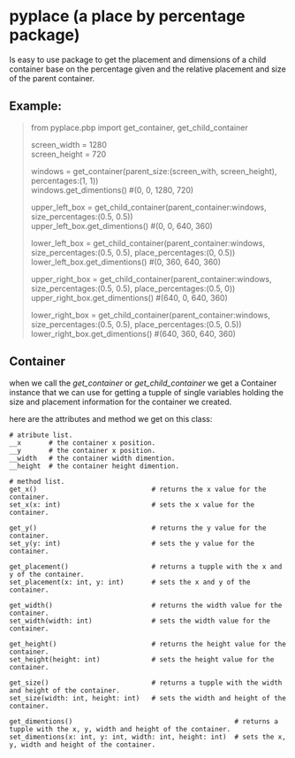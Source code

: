 # pyplace (a place by percentage package)
Is easy to use package to get the placement and dimensions of a child container base on the percentage given and the relative placement and size of the parent container.

## Example:
> from pyplace.pbp import get_container, get_child_container
> 
> screen_width = 1280 <br>
> screen_height = 720
> 
> windows = get_container(parent_size:(screen_with, screen_height), percentages:(1, 1)) <br>
> windows.get_dimentions() #(0, 0, 1280, 720)
> 
> upper_left_box = get_child_container(parent_container:windows, size_percentages:(0.5, 0.5)) <br>
> upper_left_box.get_dimentions() #(0, 0, 640, 360)
> 
> lower_left_box = get_child_container(parent_container:windows, size_percentages:(0.5, 0.5), place_percentages:(0, 0.5)) <br>
> lower_left_box.get_dimentions() #(0, 360, 640, 360)
> 
> upper_right_box = get_child_container(parent_container:windows, size_percentages:(0.5, 0.5), place_percentages:(0.5, 0)) <br>
> upper_right_box.get_dimentions() #(640, 0, 640, 360)
> 
> lower_right_box = get_child_container(parent_container:windows, size_percentages:(0.5, 0.5), place_percentages:(0.5, 0.5)) <br>
> lower_right_box.get_dimentions() #(640, 360, 640, 360)


## Container
when we call the *get_container* or *get_child_container* we get a Container instance that we can use for getting a tupple of single variables holding the size and placement information for the container we created.

here are the attributes and method we get on this class:


    # atribute list.
    __x       # the container x position.
    __y       # the container x position.
    __width   # the container width dimention.
    __height  # the container height dimention.

    # method list.
    get_x()                             # returns the x value for the container.
    set_x(x: int)                       # sets the x value for the container.

    get_y()                             # returns the y value for the container.
    set_y(y: int)                       # sets the y value for the container.

    get_placement()                     # returns a tupple with the x and y of the container.
    set_placement(x: int, y: int)       # sets the x and y of the container.

    get_width()                         # returns the width value for the container.
    set_width(width: int)               # sets the width value for the container.

    get_height()                        # returns the height value for the container.
    set_height(height: int)             # sets the height value for the container.

    get_size()                          # returns a tupple with the width and height of the container.
    set_size(width: int, height: int)   # sets the width and height of the container.

    get_dimentions()                                         # returns a tupple with the x, y, width and height of the container.
    set_dimentions(x: int, y: int, width: int, height: int)  # sets the x, y, width and height of the container.

